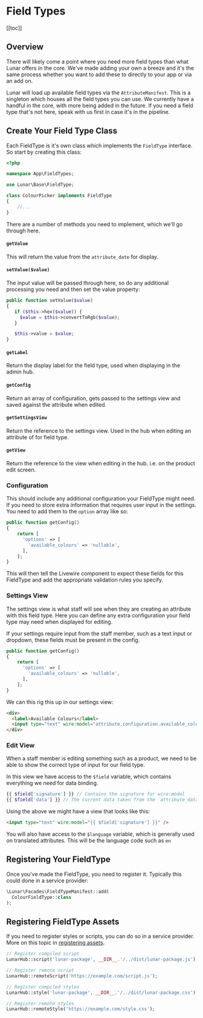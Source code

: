 # Field Types

[[toc]]

## Overview

There will likely come a point where you need more field types than what Lunar offers in the core. We've made adding your own a breeze and it's the same process whether you want to add these to directly to your app or via an add on.


Lunar will load up available field types via the `AttributeManifest`. This is a singleton which houses all the field types you can use. We currently have a handful in the core, with more being added in the future. If you need a field type that's not here, speak with us first in case it's in the pipeline.

## Create Your Field Type Class

Each FieldType is it's own class which implements the `FieldType` interface. So start by creating this class:

```php
<?php

namespace App\FieldTypes;

use Lunar\Base\FieldType;

class ColourPicker implements FieldType
{
    //...
}
```

There are a number of methods you need to implement, which we'll go through here.

#### `getValue`

This will return the value from the `attribute_date` for display.

#### `setValue($value)`

The input value will be passed through here, so do any additional processing you need and then set the value property:

```php
public function setValue($value)
{
   if ($this->hex($value)) {
     $value = $this->convertToRgb($value);
   }

   $this->value = $value;
}
```

#### `getLabel`

Return the display label for the field type, used when displaying in the admin hub.

#### `getConfig`

Return an array of configuration, gets passed to the settings view and saved against the attribute when edited.


#### `getSettingsView`

Return the reference to the settings view. Used in the hub when editing an attribute of for field type.

#### `getView`

Return the reference to the view when editing in the hub. i.e. on the product edit screen.

### Configuration

This should include any additional configuration your FieldType might need. If you need to store extra information that requires user input in the settings. You need to add them to the `option` array like so:

```php
public function getConfig()
{
    return [
      'options' => [
        'available_colours' => 'nullable',
      ],
    ];
}
```

This will then tell the Livewire component to expect these fields for this FieldType and add the appropriate validation rules you specify.

### Settings View

The settings view is what staff will see when they are creating an attribute with this field type. Here you can define any extra configuration your field type may need when displayed for editing.

If your settings require input from the staff member, such as a text input or dropdown, these fields must be present in the config.

```php
public function getConfig()
{
    return [
      'options' => [
        'available_colours' => 'nullable',
      ],
    ];
}
```

We can this rig this up in our settings view:

```html
<div>
  <label>Available Colours</label>
  <input type="text" wire:model="attribute.configuration.available_colours" />
</div>
```

### Edit View

When a staff member is editing something such as a product, we need to be able to show the correct type of input for our field type.

In this view we have access to the `$field` variable, which contains everything we need for data binding.

```php
{{ $field['signature'] }} // Contains the signature for wire:model
{{ $field['data'] }} // The current data taken from the `attribute_data` column
```

Using the above we might have a view that looks like this:

```html
<input type="text" wire:model="{{ $field['signature'] }}" />
```

You will also have access to the `$language` variable, which is generally used on translated attributes. This will be the language code such as `en`

## Registering Your FieldType

Once you've made the FieldType, you need to register it. Typically this could done in a service provider:

```php
\Lunar\Facades\FieldTypeManifest::add(
  ColourFieldType::class
);
```

## Registering FieldType Assets

If you need to register styles or scripts, you can do so in a service provider. More on this topic in [registering assets](/extending/assets).

```php
// Register compiled script
LunarHub::script('lunar-package', __DIR__.'/../dist/lunar-package.js');

// Register remote script
LunarHub::remoteScript('https://example.com/script.js');

// Register compiled styles
LunarHub::style('lunar-package', __DIR__.'/../dist/lunar-package.css');

// Register remote styles
LunarHub::remoteStyle('https://example.com/style.css');
```
